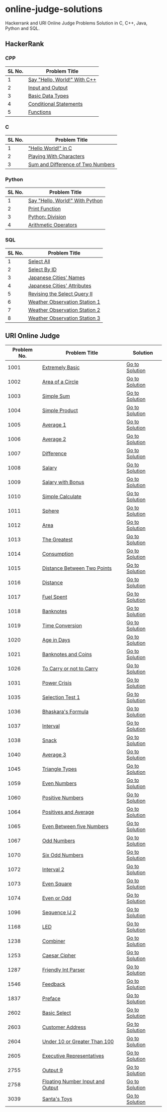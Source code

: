 # online-judge-solutions
Hackerrank and URI Online Judge Problems Solution in C, C++, Java, Python and SQL.

## HackerRank

### CPP

SL No. | Problem Title
--- | ---
1 | [Say "Hello, World!" With C++](https://github.com/aratheunseen/online-judge-solutions/blob/main/Hacker%20Rank/CPP/Say%20%22Hello%2C%20World!%22%20With%20C%2B%2B.cpp)
2 | [Input and Output](https://github.com/aratheunseen/online-judge-solutions/blob/main/Hacker%20Rank/CPP/Input%20and%20Output.cpp)
3 | [Basic Data Types](https://github.com/aratheunseen/online-judge-solutions/blob/main/Hacker%20Rank/CPP/Basic%20Data%20Types.cpp)
4 | [Conditional Statements](https://github.com/aratheunseen/online-judge-solutions/blob/main/Hacker%20Rank/CPP/Conditional%20Statements.cpp)
5 | [Functions](https://github.com/aratheunseen/online-judge-solutions/blob/main/Hacker%20Rank/CPP/Functions.cpp)


### C

SL No. | Problem Title
--- | ---
1 | ["Hello World!" in C](https://github.com/aratheunseen/online-judge-solutions/blob/main/Hacker%20Rank/C/%22Hello%20World!%22%20in%20C.c)
2 | [Playing With Characters](https://github.com/aratheunseen/online-judge-solutions/blob/main/Hacker%20Rank/C/Playing%20With%20Characters.c)
3 | [Sum and Difference of Two Numbers](https://github.com/aratheunseen/online-judge-solutions/blob/main/Hacker%20Rank/C/Sum%20and%20Difference%20of%20Two%20Numbers.c)


### Python

SL No. | Problem Title
--- | ---
1 | [Say "Hello, World!" With Python](https://github.com/aratheunseen/online-judge-solutions/blob/main/Hacker%20Rank/Python/Say%20%22Hello%2C%20World!%22%20With%20Python.py)
2 | [Print Function](https://github.com/aratheunseen/online-judge-solutions/blob/main/Hacker%20Rank/Python/Print%20Function.py)
3 | [Python: Division](https://github.com/aratheunseen/online-judge-solutions/blob/main/Hacker%20Rank/Python/Python:%20Division.py)
4 | [Arithmetic Operators](https://github.com/aratheunseen/online-judge-solutions/blob/main/Hacker%20Rank/Python/Arithmetic%20Operators.py)


### SQL

SL No. | Problem Title
--- | ---
1 | [Select All](https://github.com/aratheunseen/online-judge-solutions/blob/main/Hacker%20Rank/SQL/Select%20All.sql)
2 | [Select By ID](https://github.com/aratheunseen/online-judge-solutions/blob/main/Hacker%20Rank/SQL/Select%20By%20ID.sql)
3 | [Japanese Cities' Names](https://github.com/aratheunseen/online-judge-solutions/blob/main/Hacker%20Rank/SQL/Japanese%20Cities'%20Names.sql)
4 | [Japanese Cities' Attributes](https://github.com/aratheunseen/online-judge-solutions/blob/main/Hacker%20Rank/SQL/Japanese%20Cities'%20Attributes.sql)
5 | [Revising the Select Query II](https://github.com/aratheunseen/online-judge-solutions/blob/main/Hacker%20Rank/SQL/Revising%20the%20Select%20Query%20II.sql)
6 | [Weather Observation Station 1](https://github.com/aratheunseen/online-judge-solutions/blob/main/Hacker%20Rank/SQL/Weather%20Observation%20Station%201.sql)
7 | [Weather Observation Station 2](https://github.com/aratheunseen/online-judge-solutions/blob/main/Hacker%20Rank/SQL/Weather%20Observation%20Station%202.sql)
8 | [Weather Observation Station 3](https://github.com/aratheunseen/online-judge-solutions/blob/main/Hacker%20Rank/SQL/Weather%20Observation%20Station%203.sql)



## URI Online Judge

Problem No. | Problem Title | Solution
--- | --- | ---
1001  |  [Extremely Basic](https://github.com/aratheunseen/online-judge-solutions/blob/main/URI%20Online%20Judge/1001%20-%20Extremely%20Basic/README.md) | [Go to Solution](https://github.com/aratheunseen/online-judge-solutions/blob/main/URI%20Online%20Judge/1001%20-%20Extremely%20Basic/1001%20-%20Extremely%20Basic.cpp)
1002  |  [Area of a Circle](https://github.com/aratheunseen/online-judge-solutions/blob/main/URI%20Online%20Judge/1002%20-%20Area%20of%20a%20Circle/README.md) | [Go to Solution](https://github.com/aratheunseen/online-judge-solutions/blob/main/URI%20Online%20Judge/1002%20-%20Area%20of%20a%20Circle/1002%20-%20Area%20of%20a%20Circle.cpp)
1003  |  [Simple Sum](https://github.com/aratheunseen/online-judge-solutions/blob/main/URI%20Online%20Judge/1003%20-%20Simple%20Sum/README.md) | [Go to Solution](https://github.com/aratheunseen/online-judge-solutions/blob/main/URI%20Online%20Judge/1003%20-%20Simple%20Sum/1003%20-%20Simple%20Sum.cpp)
1004  |  [Simple Product](https://github.com/aratheunseen/online-judge-solutions/blob/main/URI%20Online%20Judge/1004%20-%20Simple%20Product/README.md) | [Go to Solution](https://github.com/aratheunseen/online-judge-solutions/blob/main/URI%20Online%20Judge/1004%20-%20Simple%20Product/1004%20-%20Simple%20Product.cpp)
1005  |  [Average 1](https://github.com/aratheunseen/online-judge-solutions/blob/main/URI%20Online%20Judge/1005%20-%20Average%201/README.md) | [Go to Solution](https://github.com/aratheunseen/online-judge-solutions/blob/main/URI%20Online%20Judge/1005%20-%20Average%201/1005%20-%20Average%201.cpp) 
1006  |  [Average 2](https://github.com/aratheunseen/online-judge-solutions/blob/main/URI%20Online%20Judge/1006%20-%20Average%202/README.md) | [Go to Solution](https://github.com/aratheunseen/online-judge-solutions/blob/main/URI%20Online%20Judge/1006%20-%20Average%202/1006%20-%20Average%202.cpp)
1007  |  [Difference](https://github.com/aratheunseen/online-judge-solutions/blob/main/URI%20Online%20Judge/1007%20-%20Difference/README.md) | [Go to Solution](https://github.com/aratheunseen/online-judge-solutions/blob/main/URI%20Online%20Judge/1007%20-%20Difference/1007%20-%20Difference.cpp)
1008  |  [Salary](https://github.com/aratheunseen/online-judge-solutions/blob/main/URI%20Online%20Judge/1008%20-%20Salary/README.md) | [Go to Solution](https://github.com/aratheunseen/online-judge-solutions/blob/main/URI%20Online%20Judge/1008%20-%20Salary/1008%20-%20Salary.cpp)
1009  |  [Salary with Bonus](https://github.com/aratheunseen/online-judge-solutions/blob/main/URI%20Online%20Judge/1009%20-%20Salary%20with%20Bonus/README.md) | [Go to Solution](https://github.com/aratheunseen/online-judge-solutions/blob/main/URI%20Online%20Judge/1009%20-%20Salary%20with%20Bonus/1009%20-%20Salary%20with%20Bonus.cpp)
1010  |  [Simple Calculate](https://github.com/aratheunseen/online-judge-solutions/blob/main/URI%20Online%20Judge/1010%20-%20Simple%20Calculate/README.md) | [Go to Solution](https://github.com/aratheunseen/online-judge-solutions/blob/main/URI%20Online%20Judge/1010%20-%20Simple%20Calculate/1010%20-%20Simple%20Calculate.cpp)
1011  |  [Sphere](https://github.com/aratheunseen/online-judge-solutions/blob/main/URI%20Online%20Judge/1011%20-%20Sphere/README.md) | [Go to Solution](https://github.com/aratheunseen/online-judge-solutions/blob/main/URI%20Online%20Judge/1011%20-%20Sphere/1011%20-%20Sphere.cpp)
1012  |  [Area](https://github.com/aratheunseen/online-judge-solutions/blob/main/URI%20Online%20Judge/1012%20-%20Area/README.md) | [Go to Solution](https://github.com/aratheunseen/online-judge-solutions/blob/main/URI%20Online%20Judge/1012%20-%20Area/1012%20-%20Area.cpp)
1013  |  [The Greatest](https://github.com/aratheunseen/online-judge-solutions/blob/main/URI%20Online%20Judge/1013%20-%20The%20Greatest/README.md) | [Go to Solution](https://github.com/aratheunseen/online-judge-solutions/blob/main/URI%20Online%20Judge/1013%20-%20The%20Greatest/1013%20-%20The%20Greatest.cpp)
1014  |  [Consumption](https://github.com/aratheunseen/online-judge-solutions/blob/main/URI%20Online%20Judge/1014%20-%20Consumption/README.md) | [Go to Solution](https://github.com/aratheunseen/online-judge-solutions/blob/main/URI%20Online%20Judge/1014%20-%20Consumption/1014%20-%20Consumption.cpp)
1015  |  [Distance Between Two Points](https://github.com/aratheunseen/online-judge-solutions/blob/main/URI%20Online%20Judge/1015%20-%20Distance%20Between%20Two%20Points/README.md) | [Go to Solution](https://github.com/aratheunseen/online-judge-solutions/blob/main/URI%20Online%20Judge/1015%20-%20Distance%20Between%20Two%20Points/1015%20-%20Distance%20Between%20Two%20Points.cpp)
1016  |  [Distance](https://github.com/aratheunseen/online-judge-solutions/blob/main/URI%20Online%20Judge/1016%20-%20Distance/README.md) | [Go to Solution](https://github.com/aratheunseen/online-judge-solutions/blob/main/URI%20Online%20Judge/1016%20-%20Distance/1016%20-%20Distance.cpp)
1017  |  [Fuel Spent](https://github.com/aratheunseen/online-judge-solutions/blob/main/URI%20Online%20Judge/1017%20-%20Fuel%20Spent/README.md) | [Go to Solution](https://github.com/aratheunseen/online-judge-solutions/blob/main/URI%20Online%20Judge/1017%20-%20Fuel%20Spent/1017%20-%20Fuel%20Spent.cpp)
1018  |  [Banknotes](https://github.com/aratheunseen/online-judge-solutions/blob/main/URI%20Online%20Judge/1018%20-%20Banknotes/README.md) | [Go to Solution](https://github.com/aratheunseen/online-judge-solutions/blob/main/URI%20Online%20Judge/1018%20-%20Banknotes/1018%20-%20Banknotes.cpp)
1019  |  [Time Conversion](https://github.com/aratheunseen/online-judge-solutions/blob/main/URI%20Online%20Judge/1019%20-%20Time%20Conversion/README.md) | [Go to Solution](https://github.com/aratheunseen/online-judge-solutions/blob/main/URI%20Online%20Judge/1019%20-%20Time%20Conversion/1019%20-%20Time%20Conversion.cpp)
1020  |  [Age in Days](https://github.com/aratheunseen/online-judge-solutions/blob/main/URI%20Online%20Judge/1020%20-%20Age%20in%20Days/README.md) | [Go to Solution](https://github.com/aratheunseen/online-judge-solutions/blob/main/URI%20Online%20Judge/1020%20-%20Age%20in%20Days/1020%20-%20Age%20in%20Days.cpp)
1021  |  [Banknotes and Coins](https://github.com/aratheunseen/online-judge-solutions/blob/main/URI%20Online%20Judge/1021%20-%20Banknotes%20and%20Coins/README.md) | [Go to Solution](https://github.com/aratheunseen/online-judge-solutions/blob/main/URI%20Online%20Judge/1021%20-%20Banknotes%20and%20Coins/1021%20-%20Banknotes%20and%20Coins.cpp)
1026  |  [To Carry or not to Carry](https://github.com/aratheunseen/online-judge-solutions/blob/main/URI%20Online%20Judge/1026%20-%20To%20Carry%20or%20not%20to%20Carry/README.md) | [Go to Solution](https://github.com/aratheunseen/online-judge-solutions/blob/main/URI%20Online%20Judge/1026%20-%20To%20Carry%20or%20not%20to%20Carry/1026%20-%20To%20Carry%20or%20not%20to%20Carry.cpp)
1031  |  [Power Crisis](https://github.com/aratheunseen/online-judge-solutions/blob/main/URI%20Online%20Judge/1031%20-%20Power%20Crisis/README.md) | [Go to Solution](https://github.com/aratheunseen/online-judge-solutions/blob/main/URI%20Online%20Judge/1031%20-%20Power%20Crisis/1031%20-%20Power%20Crisis.cpp)
1035  |  [Selection Test 1](https://github.com/aratheunseen/online-judge-solutions/blob/main/URI%20Online%20Judge/1035%20-%20Selection%20Test%201/README.md) | [Go to Solution](https://github.com/aratheunseen/online-judge-solutions/blob/main/URI%20Online%20Judge/1035%20-%20Selection%20Test%201/1035%20-%20Selection%20Test%201.cpp)
1036  |  [Bhaskara's Formula](https://github.com/aratheunseen/online-judge-solutions/blob/main/URI%20Online%20Judge/1036%20-%20Bhaskara's%20Formula/README.md) | [Go to Solution](https://github.com/aratheunseen/online-judge-solutions/blob/main/URI%20Online%20Judge/1036%20-%20Bhaskara's%20Formula/1036%20-%20Bhaskara's%20Formula.cpp)
1037  |  [Interval](https://github.com/aratheunseen/online-judge-solutions/blob/main/URI%20Online%20Judge/1037%20-%20Interval/README.md) | [Go to Solution](https://github.com/aratheunseen/online-judge-solutions/blob/main/URI%20Online%20Judge/1037%20-%20Interval/1037%20-%20Interval.cpp)
1038  |  [Snack](https://github.com/aratheunseen/online-judge-solutions/blob/main/URI%20Online%20Judge/1038%20-%20Snack/README.md) | [Go to Solution](https://github.com/aratheunseen/online-judge-solutions/blob/main/URI%20Online%20Judge/1038%20-%20Snack/1038%20-%20Snack.cpp)
1040  |  [Average 3](https://github.com/aratheunseen/online-judge-solutions/blob/main/URI%20Online%20Judge/1040%20-%20Average%203/README.md) | [Go to Solution](https://github.com/aratheunseen/online-judge-solutions/blob/main/URI%20Online%20Judge/1040%20-%20Average%203/1040%20-%20Average%203.cpp)
1045  |  [Triangle Types](https://github.com/aratheunseen/online-judge-solutions/blob/main/URI%20Online%20Judge/1045%20-%20Triangle%20Types/README.md) | [Go to Solution](https://github.com/aratheunseen/online-judge-solutions/blob/main/URI%20Online%20Judge/1045%20-%20Triangle%20Types/1045%20-%20Triangle%20Types.cpp)
1059  |  [Even Numbers](https://github.com/aratheunseen/online-judge-solutions/blob/main/URI%20Online%20Judge/1059%20-%20Even%20Numbers/1059%20-%20Even%20Numbers.cpp) | [Go to Solution](https://github.com/aratheunseen/online-judge-solutions/blob/main/URI%20Online%20Judge/1059%20-%20Even%20Numbers/1059%20-%20Even%20Numbers.cpp)
1060  |  [Positive Numbers](https://github.com/aratheunseen/online-judge-solutions/blob/main/URI%20Online%20Judge/1060%20-%20Positive%20Numbers/README.md) | [Go to Solution](https://github.com/aratheunseen/online-judge-solutions/blob/main/URI%20Online%20Judge/1060%20-%20Positive%20Numbers/1060%20-%20Positive%20Numbers.cpp)
1064  |  [Positives and Average](https://github.com/aratheunseen/online-judge-solutions/blob/main/URI%20Online%20Judge/1064%20-%20Positives%20and%20Average/README.md) | [Go to Solution](https://github.com/aratheunseen/online-judge-solutions/blob/main/URI%20Online%20Judge/1064%20-%20Positives%20and%20Average/1064%20-%20Positives%20and%20Average.cpp)
1065  |  [Even Between five Numbers](https://github.com/aratheunseen/online-judge-solutions/blob/main/URI%20Online%20Judge/1065%20-%20Even%20Between%20five%20Numbers/README.md) | [Go to Solution](https://github.com/aratheunseen/online-judge-solutions/blob/main/URI%20Online%20Judge/1065%20-%20Even%20Between%20five%20Numbers/1065%20-%20Even%20Between%20five%20Numbers.cpp)
1067  |  [Odd Numbers](https://github.com/aratheunseen/online-judge-solutions/blob/main/URI%20Online%20Judge/1067%20-%20Odd%20Numbers/README.md) | [Go to Solution](https://github.com/aratheunseen/online-judge-solutions/blob/main/URI%20Online%20Judge/1067%20-%20Odd%20Numbers/1067%20-%20Odd%20Numbers.cpp)
1070  |  [Six Odd Numbers](https://github.com/aratheunseen/online-judge-solutions/blob/main/URI%20Online%20Judge/1070%20-%20Six%20Odd%20Numbers/README.md) | [Go to Solution](https://github.com/aratheunseen/online-judge-solutions/blob/main/URI%20Online%20Judge/1070%20-%20Six%20Odd%20Numbers/1070%20-%20Six%20Odd%20Numbers.cpp)
1072  |  [Interval 2](https://github.com/aratheunseen/online-judge-solutions/blob/main/URI%20Online%20Judge/1072%20-%20Interval%202/README.md) | [Go to Solution](https://github.com/aratheunseen/online-judge-solutions/blob/main/URI%20Online%20Judge/1072%20-%20Interval%202/1072%20-%20Interval%202.cpp)
1073  |  [Even Square](https://github.com/aratheunseen/online-judge-solutions/blob/main/URI%20Online%20Judge/1073%20-%20Even%20Square/README.md) | [Go to Solution](https://github.com/aratheunseen/online-judge-solutions/blob/main/URI%20Online%20Judge/1073%20-%20Even%20Square/1073%20-%20Even%20Square.cpp)
1074  |  [Even or Odd](https://github.com/aratheunseen/online-judge-solutions/blob/main/URI%20Online%20Judge/1074%20-%20Even%20or%20Odd/README.md) | [Go to Solution](https://github.com/aratheunseen/online-judge-solutions/blob/main/URI%20Online%20Judge/1074%20-%20Even%20or%20Odd/1074%20-%20Even%20or%20Odd.cpp)
1096  |  [Sequence IJ 2](https://github.com/aratheunseen/online-judge-solutions/blob/main/URI%20Online%20Judge/1096%20-%20Sequence%20IJ%202/README.md) | [Go to Solution](https://github.com/aratheunseen/online-judge-solutions/blob/main/URI%20Online%20Judge/1096%20-%20Sequence%20IJ%202/1096%20-%20Sequence%20IJ%202.cpp)
1168  |  [LED](https://github.com/aratheunseen/online-judge-solutions/blob/main/URI%20Online%20Judge/1168%20-%20LED/README.md) | [Go to Solution](https://github.com/aratheunseen/online-judge-solutions/blob/main/URI%20Online%20Judge/1168%20-%20LED/1168%20-%20LED.cpp)
1238  |  [Combiner](https://github.com/aratheunseen/online-judge-solutions/blob/main/URI%20Online%20Judge/1238%20-%20Combiner/README.md) | [Go to Solution](https://github.com/aratheunseen/online-judge-solutions/blob/main/URI%20Online%20Judge/1238%20-%20Combiner/1238%20-%20Combiner.cpp)
1253  |  [Caesar Cipher](https://github.com/aratheunseen/online-judge-solutions/blob/main/URI%20Online%20Judge/1253%20-%20Caesar%20Cipher/README.md) | [Go to Solution](https://github.com/aratheunseen/online-judge-solutions/blob/main/URI%20Online%20Judge/1253%20-%20Caesar%20Cipher/1253%20-%20Caesar%20Cipher.cpp)
1287  |  [Friendly Int Parser](https://github.com/aratheunseen/online-judge-solutions/blob/main/URI%20Online%20Judge/1287%20-%20Friendly%20Int%20Parser/README.md) | [Go to Solution](https://github.com/aratheunseen/online-judge-solutions/blob/main/URI%20Online%20Judge/1287%20-%20Friendly%20Int%20Parser/1287%20-%20Friendly%20Int%20Parser.cpp)
1546  |  [Feedback](https://github.com/aratheunseen/online-judge-solutions/blob/main/URI%20Online%20Judge/1546%20-%20Feedback/README.md) | [Go to Solution](https://github.com/aratheunseen/online-judge-solutions/blob/main/URI%20Online%20Judge/1546%20-%20Feedback/1546%20-%20Feedback.cpp)
1837  |  [Preface](https://github.com/aratheunseen/online-judge-solutions/blob/main/URI%20Online%20Judge/1837%20-%20Preface/README.md) | [Go to Solution](https://github.com/aratheunseen/online-judge-solutions/blob/main/URI%20Online%20Judge/1837%20-%20Preface/1837%20-%20Preface.cpp)
2602  |  [Basic Select](https://github.com/aratheunseen/online-judge-solutions/blob/main/URI%20Online%20Judge/2602%20-%20Basic%20Select/README.md) | [Go to Solution](https://github.com/aratheunseen/online-judge-solutions/blob/main/URI%20Online%20Judge/2602%20-%20Basic%20Select/2602%20-%20Basic%20Select.sql)
2603  |  [Customer Address](https://github.com/aratheunseen/online-judge-solutions/blob/main/URI%20Online%20Judge/2603%20-%20Customer%20Address/README.md) | [Go to Solution](https://github.com/aratheunseen/online-judge-solutions/blob/main/URI%20Online%20Judge/2603%20-%20Customer%20Address/2603%20-%20Customer%20Address.sql)
2604  |  [Under 10 or Greater Than 100](https://github.com/aratheunseen/online-judge-solutions/blob/main/URI%20Online%20Judge/2604%20-%20Under%2010%20or%20Greater%20Than%20100/README.md) | [Go to Solution](https://github.com/aratheunseen/online-judge-solutions/blob/main/URI%20Online%20Judge/2604%20-%20Under%2010%20or%20Greater%20Than%20100/2604%20-%20Under%2010%20or%20Greater%20Than%20100.sql)
2605  |  [Executive Representatives](https://github.com/aratheunseen/online-judge-solutions/blob/main/URI%20Online%20Judge/2605%20-%20Executive%20Representatives/README.md) | [Go to Solution](https://github.com/aratheunseen/online-judge-solutions/blob/main/URI%20Online%20Judge/2605%20-%20Executive%20Representatives/2605%20-%20Executive%20Representatives.sql)
2755  |  [Output 9](https://github.com/aratheunseen/online-judge-solutions/blob/main/URI%20Online%20Judge/2755%20-%20Output%209/README.md) | [Go to Solution](https://github.com/aratheunseen/online-judge-solutions/blob/main/URI%20Online%20Judge/2755%20-%20Output%209/2755%20-%20Output%209.cpp)
2758  |  [Floating Number Input and Output](https://github.com/aratheunseen/online-judge-solutions/blob/main/URI%20Online%20Judge/2758%20-%20Floating%20Number%20Input%20and%20Output/README.md) | [Go to Solution](https://github.com/aratheunseen/online-judge-solutions/blob/main/URI%20Online%20Judge/2758%20-%20Floating%20Number%20Input%20and%20Output/2758%20-%20Floating%20Number%20Input%20and%20Output.cpp) 
3039  |  [Santa's Toys](https://github.com/aratheunseen/online-judge-solutions/blob/main/URI%20Online%20Judge/3039%20-%20Santa's%20Toys/README.md) | [Go to Solution](https://github.com/aratheunseen/online-judge-solutions/blob/main/URI%20Online%20Judge/3039%20-%20Santa's%20Toys/3039%20-%20Santa's%20Toys.cpp)
